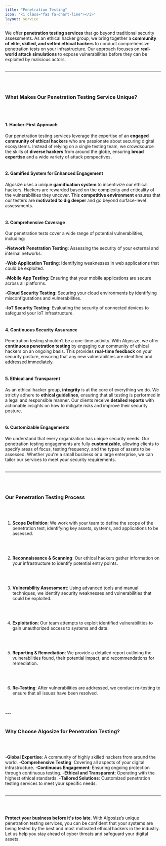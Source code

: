 ```yaml
---
title: "Penetration Testing"
icon: '<i class="fas fa-chart-line"></i>'
layout: service
---
```


We offer **penetration testing services** that go beyond traditional security assessments. As an ethical hacker group, we bring together a **community of elite, skilled, and vetted ethical hackers** to conduct comprehensive penetration tests on your infrastructure. Our approach focuses on **real-world attack simulations** to expose vulnerabilities before they can be exploited by malicious actors.
<br/>
<br/>

---
<br/>
<br/>

### **What Makes Our Penetration Testing Service Unique?**
<br/>
<br/>

#### **1. Hacker-First Approach**
Our penetration testing services leverage the expertise of an **engaged community of ethical hackers** who are passionate about securing digital ecosystems. Instead of relying on a single testing team, we crowdsource the skills of **diverse hackers** from around the globe, ensuring **broad expertise** and a wide variety of attack perspectives.
<br/>
<br/>

#### **2. Gamified System for Enhanced Engagement**
Algosize uses a unique **gamification system** to incentivize our ethical hackers. Hackers are rewarded based on the complexity and criticality of the vulnerabilities they uncover. This **competitive environment** ensures that our testers are **motivated to dig deeper** and go beyond surface-level assessments.
<br/>
<br/>

#### **3. Comprehensive Coverage**
Our penetration tests cover a wide range of potential vulnerabilities, including:

-**Network Penetration Testing**: Assessing the security of your external and internal networks.

-**Web Application Testing**: Identifying weaknesses in web applications that could be exploited.

-**Mobile App Testing**: Ensuring that your mobile applications are secure across all platforms.

-**Cloud Security Testing**: Securing your cloud environments by identifying misconfigurations and vulnerabilities.

-**IoT Security Testing**: Evaluating the security of connected devices to safeguard your IoT infrastructure.
<br/>
<br/>

#### **4. Continuous Security Assurance**
Penetration testing shouldn’t be a one-time activity. With Algosize, we offer **continuous penetration testing** by engaging our community of ethical hackers on an ongoing basis. This provides **real-time feedback** on your security posture, ensuring that any new vulnerabilities are identified and addressed immediately.
<br/>
<br/>

#### **5. Ethical and Transparent**
As an ethical hacker group, **integrity** is at the core of everything we do. We strictly adhere to **ethical guidelines**, ensuring that all testing is performed in a legal and responsible manner. Our clients receive **detailed reports** with actionable insights on how to mitigate risks and improve their security posture.
<br/>
<br/>

#### **6. Customizable Engagements**
We understand that every organization has unique security needs. Our penetration testing engagements are fully **customizable**, allowing clients to specify areas of focus, testing frequency, and the types of assets to be assessed. Whether you're a small business or a large enterprise, we can tailor our services to meet your security requirements.
<br/>
<br/>

---
<br/>
<br/>

### **Our Penetration Testing Process**
<br/>
<br/>

1. **Scope Definition**: We work with your team to define the scope of the penetration test, identifying key assets, systems, and applications to be assessed.
<br/>
<br/>

2. **Reconnaissance & Scanning**: Our ethical hackers gather information on your infrastructure to identify potential entry points.
<br/>
<br/>

3. **Vulnerability Assessment**: Using advanced tools and manual techniques, we identify security weaknesses and vulnerabilities that could be exploited.
<br/>
<br/>

4. **Exploitation**: Our team attempts to exploit identified vulnerabilities to gain unauthorized access to systems and data.
<br/>
<br/>

5. **Reporting & Remediation**: We provide a detailed report outlining the vulnerabilities found, their potential impact, and recommendations for remediation.
<br/>
<br/>

6. **Re-Testing**: After vulnerabilities are addressed, we conduct re-testing to ensure that all issues have been resolved.
<br/>
<br/>
---
<br/>
<br/>

### **Why Choose Algosize for Penetration Testing?**
<br/>
<br/>

-**Global Expertise**: A community of highly skilled hackers from around the world.
-**Comprehensive Testing**: Covering all aspects of your digital infrastructure.
-**Continuous Engagement**: Ensuring ongoing protection through continuous testing.
-**Ethical and Transparent**: Operating with the highest ethical standards.
-**Tailored Solutions**: Customized penetration testing services to meet your specific needs.
<br/>
<br/>

---
<br/>
<br/>

**Protect your business before it's too late.** With Algosize’s unique penetration testing services, you can be confident that your systems are being tested by the best and most motivated ethical hackers in the industry. Let us help you stay ahead of cyber threats and safeguard your digital assets.
<br/>
<br/>
